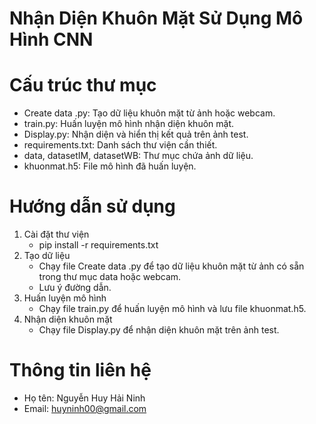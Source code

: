 # Nhận Diện Khuôn Mặt Sử Dụng Mô Hình CNN

# Cấu trúc thư mục
- Create data .py: Tạo dữ liệu khuôn mặt từ ảnh hoặc webcam.
- train.py: Huấn luyện mô hình nhận diện khuôn mặt.
- Display.py: Nhận diện và hiển thị kết quả trên ảnh test.
- requirements.txt: Danh sách thư viện cần thiết.
- data, datasetIM, datasetWB: Thư mục chứa ảnh dữ liệu.
- khuonmat.h5: File mô hình đã huấn luyện.

# Hướng dẫn sử dụng
1. Cài đặt thư viện
    - pip install -r requirements.txt
2. Tạo dữ liệu
    - Chạy file Create data .py để tạo dữ liệu khuôn mặt từ ảnh có sẵn trong thư mục data hoặc webcam.
    - Lưu ý đường dẫn.
3. Huấn luyện mô hình
    - Chạy file train.py để huấn luyện mô hình và lưu file khuonmat.h5.
4. Nhận diện khuôn mặt
    - Chạy file Display.py để nhận diện khuôn mặt trên ảnh test.

# Thông tin liên hệ
- Họ tên: Nguyễn Huy Hải Ninh
- Email: huyninh00@gmail.com
